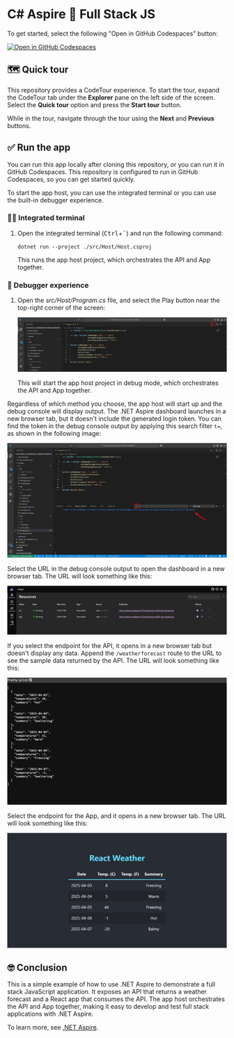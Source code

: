 # C# Aspire 💜 Full Stack JS

To get started, select the following "Open in GitHub Codespaces" button:

[![Open in GitHub Codespaces](https://github.com/codespaces/badge.svg)](https://codespaces.new/IEvangelist/fullstack-js)

## 🗺️ Quick tour

This repository provides a CodeTour experience. To start the tour, expand the CodeTour tab under the **Explorer** pane on the left side of the screen. Select the **Quick tour** option and press the **Start tour** button.

While in the tour, navigate through the tour using the **Next** and **Previous** buttons.

## ✅ Run the app

You can run this app locally after cloning this repository, or you can run it in GitHub Codespaces. This repository is configured to run in GitHub Codespaces, so you can get started quickly.

To start the app host, you can use the integrated terminal or you can use the built-in debugger experience.

### 🧑‍💻 Integrated terminal

1. Open the integrated terminal (<kbd>Ctrl</kbd>+<kbd>`</kbd>) and run the following command:

   ```dotnetcli
   dotnet run --project ./src/Host/Host.csproj
   ```

   This runs the app host project, which orchestrates the API and App together.

### 🐛 Debugger experience

1. Open the _src/Host/Program.cs_ file, and select the Play button near the top-right corner of the screen:

   ![Play button](images/debugger-ux.png)

    This will start the app host project in debug mode, which orchestrates the API and App together.

Regardless of which method you choose, the app host will start up and the debug console will display output. The .NET Aspire dashboard launches in a new browser tab, but it doesn't include the generated login token. You can find the token in the debug console output by applying this search filter `t=`, as shown in the following image:

![Token in debug console](images/login-token.png)

Select the URL in the debug console output to open the dashboard in a new browser tab. The URL will look something like this:

![.NET Aspire dashboard](images/aspire-dashboard.png)

If you select the endpoint for the API, it opens in a new browser tab but doesn't display any data. Append the `/weatherforecast` route to the URL to see the sample data returned by the API. The URL will look something like this:

![Weather forecast JSON](images/forecast-json.png)

Select the endpoint for the App, and it opens in a new browser tab. The URL will look something like this:

![React weather app](images/react-weather.png)

## 🤓 Conclusion

This is a simple example of how to use .NET Aspire to demonstrate a full stack JavaScript application. It exposes an API that returns a weather forecast and a React app that consumes the API. The app host orchestrates the API and App together, making it easy to develop and test full stack applications with .NET Aspire.

To learn more, see [.NET Aspire](https://learn.microsoft.com/dotnet/aspire/).
